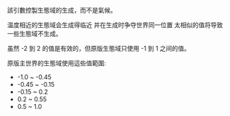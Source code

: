 該引數控製生態域的生成，而不是氣候。

温度相近的生態域会生成得临近 并在生成时争夺世界同一位置 太相似的值将导致一些生態域不生成。

虽然 -2 到 2 的值是有效的，但原版生態域只使用 -1 到 1 之间的值。

原版主世界的生態域使用這些值範圍:

* -1.0 ~ -0.45
* -0.45 ~ -0.15
* -0.15 ~ 0.2
* 0.2 ~ 0.55
* 0.5 ~ 1.0